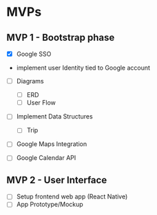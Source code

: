 # MVPs

## MVP 1 - Bootstrap phase

- [x] Google SSO
- implement user Identity tied to Google account

- [ ] Diagrams
  - [ ] ERD
  - [ ] User Flow

- [ ] Implement Data Structures
  - [ ] Trip

- [ ] Google Maps Integration

- [ ] Google Calendar API

## MVP 2 - User Interface

- [ ] Setup frontend web app (React Native)
- [ ] App Prototype/Mockup
